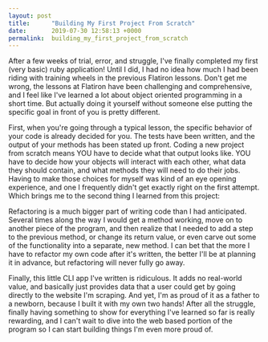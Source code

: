 ```yaml
---
layout: post
title:      "Building My First Project From Scratch"
date:       2019-07-30 12:58:13 +0000
permalink:  building_my_first_project_from_scratch
---
```



After a few weeks of trial, error, and struggle, I've finally completed my first (very basic) ruby application!  Until I did, I had no idea how much I had been riding with training wheels in the previous Flatiron lessons.  Don't get me wrong, the lessons at Flatiron have been challenging and comprehensive, and I feel like I've learned a lot about object oriented programming in a short time.  But actually doing it yourself without someone else putting the specific goal in front of you is pretty different.

First, when you're going through a typical lesson, the specific behavior of your code is already decided for you.  The tests have been written, and the output of your methods has been stated up front.  Coding a new project from scratch means YOU have to decide what that output looks like.  YOU have to decide how your objects will interact with each other, what data they should contain, and what methods they will need to do their jobs.  Having to make those choices for myself was kind of an eye opening experience, and one I frequently didn't get exactly right on the first attempt.  Which brings me to the second thing I learned from this project:

Refactoring is a much bigger part of writing code than I had anticipated.  Several times along the way I would get a method working, move on to another piece of the program, and then realize that I needed to add a step to the previous method, or change its return value, or even carve out some of the functionality into a separate, new method.  I can bet that the more I have to refactor my own code after it's written, the better I'll be at planning it in advance, but refactoring will never fully go away.  

Finally, this little CLI app I've written is ridiculous.  It adds no real-world value, and basically just provides data that a user could get by going directly to the website I'm scraping.  And yet, I'm as proud of it as a father to a newborn, because I built it with my own two hands!  After all the struggle, finally having something to show for everything I've learned so far is really rewarding, and I can't wait to dive into the web based portion of the program so I can start building things I'm even more proud of.
